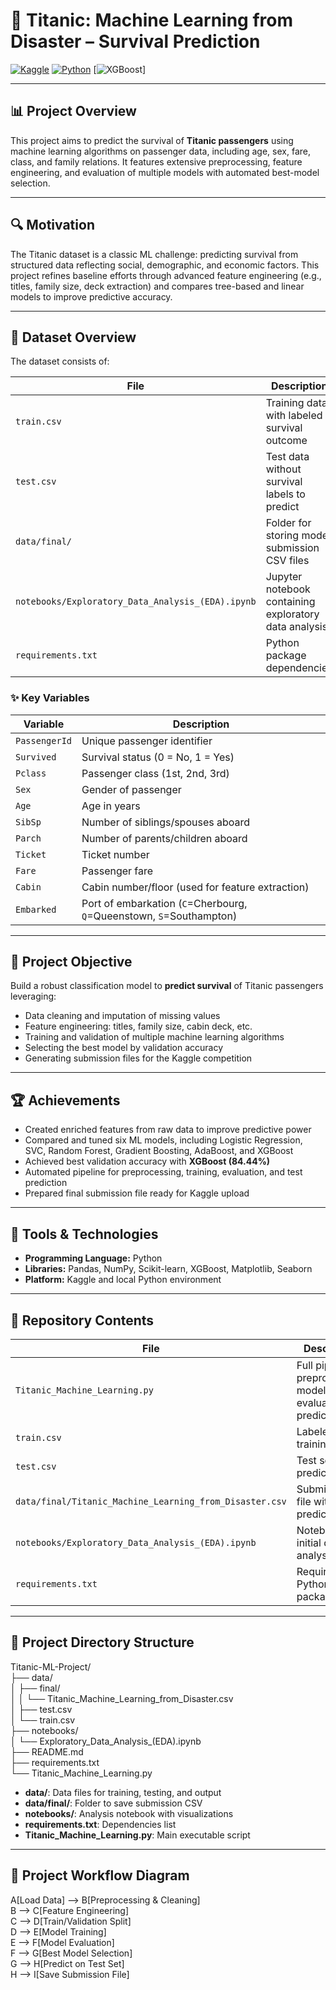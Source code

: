 # 🚢 Titanic: Machine Learning from Disaster – Survival Prediction

[![Kaggle](https://img.shields.io/badge/Kaggle-View%20Project-blue?logo=kaggle)](https://www.kaggle.com/code/alexandroskanakis/titanic-survived-classifier)
[![Python](https://img.shields.io/badge/Python-3.12-green?logo=python)](https://www.python.org/)
[![XGBoost](https://img.shields.io/badge/XGBoost-Machine%20Learning-orange?logo=xgboost)]

---

## 📊 Project Overview

This project aims to predict the survival of **Titanic passengers** using machine learning algorithms on passenger data, including age, sex, fare, class, and family relations. It features extensive preprocessing, feature engineering, and evaluation of multiple models with automated best-model selection.

---

## 🔍 Motivation

The Titanic dataset is a classic ML challenge: predicting survival from structured data reflecting social, demographic, and economic factors. This project refines baseline efforts through advanced feature engineering (e.g., titles, family size, deck extraction) and compares tree-based and linear models to improve predictive accuracy.

---

## 📘 Dataset Overview

The dataset consists of:

<div align="center">

| File                                  | Description                                         |
|-------------------------------------|-----------------------------------------------------|
| `train.csv`                         | Training data with labeled survival outcome          |
| `test.csv`                          | Test data without survival labels to predict          |
| `data/final/`                      | Folder for storing model submission CSV files         |
| `notebooks/Exploratory_Data_Analysis_(EDA).ipynb` | Jupyter notebook containing exploratory data analysis |
| `requirements.txt`                 | Python package dependencies                            |

</div>

### ✨ Key Variables

<div align="center">

| Variable       | Description                                               |
|----------------|-----------------------------------------------------------|
| `PassengerId`  | Unique passenger identifier                                |
| `Survived`     | Survival status (0 = No, 1 = Yes)                         |
| `Pclass`       | Passenger class (1st, 2nd, 3rd)                           |
| `Sex`          | Gender of passenger                                       |
| `Age`          | Age in years                                             |
| `SibSp`        | Number of siblings/spouses aboard                         |
| `Parch`        | Number of parents/children aboard                         |
| `Ticket`       | Ticket number                                            |
| `Fare`         | Passenger fare                                          |
| `Cabin`        | Cabin number/floor (used for feature extraction)           |
| `Embarked`     | Port of embarkation (`C`=Cherbourg, `Q`=Queenstown, `S`=Southampton) |

</div>

---

## 🎯 Project Objective

Build a robust classification model to **predict survival** of Titanic passengers leveraging:

- Data cleaning and imputation of missing values  
- Feature engineering: titles, family size, cabin deck, etc.  
- Training and validation of multiple machine learning algorithms  
- Selecting the best model by validation accuracy  
- Generating submission files for the Kaggle competition

---

## 🏆 Achievements

- Created enriched features from raw data to improve predictive power  
- Compared and tuned six ML models, including Logistic Regression, SVC, Random Forest, Gradient Boosting, AdaBoost, and XGBoost  
- Achieved best validation accuracy with **XGBoost (84.44%)**  
- Automated pipeline for preprocessing, training, evaluation, and test prediction  
- Prepared final submission file ready for Kaggle upload  

---

## 🔧 Tools & Technologies

- **Programming Language:** Python  
- **Libraries:** Pandas, NumPy, Scikit-learn, XGBoost, Matplotlib, Seaborn  
- **Platform:** Kaggle and local Python environment  

---

## 📁 Repository Contents

<div align="center">

| File                                | Description                                           |
|-----------------------------------|-------------------------------------------------------|
| `Titanic_Machine_Learning.py`     | Full pipeline: preprocessing, modeling, evaluation, prediction |
| `train.csv`                       | Labeled training set                                  |
| `test.csv`                        | Test set for prediction                               |
| `data/final/Titanic_Machine_Learning_from_Disaster.csv` | Submission file with model predictions                |
| `notebooks/Exploratory_Data_Analysis_(EDA).ipynb` | Notebook for initial data analysis                    |
| `requirements.txt`                | Required Python packages                              |

</div>

---

## 📂 Project Directory Structure

Titanic-ML-Project/  
├── data/  
│ ├── final/  
│ │ └── Titanic_Machine_Learning_from_Disaster.csv  
│ ├── test.csv  
│ └── train.csv  
├── notebooks/  
│ └── Exploratory_Data_Analysis_(EDA).ipynb  
├── README.md  
├── requirements.txt  
└── Titanic_Machine_Learning.py  

- **data/**: Data files for training, testing, and output  
- **data/final/**: Folder to save submission CSV  
- **notebooks/**: Analysis notebook with visualizations  
- **requirements.txt**: Dependencies list  
- **Titanic_Machine_Learning.py**: Main executable script  

---

## 🚀 Project Workflow Diagram

A[Load Data] --> B[Preprocessing & Cleaning]  
B --> C[Feature Engineering]  
C --> D[Train/Validation Split]  
D --> E[Model Training]  
E --> F[Model Evaluation]  
F --> G[Best Model Selection]  
G --> H[Predict on Test Set]  
H --> I[Save Submission File]  
